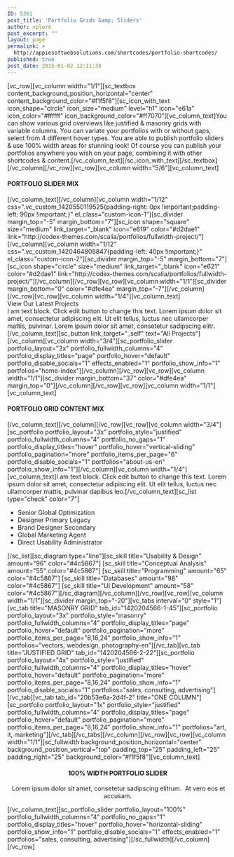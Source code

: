 ```yaml
---
ID: 5361
post_title: 'Portfolio Grids &amp; Sliders'
author: xplore
post_excerpt: ""
layout: page
permalink: >
  http://appiesoftwebsolutions.com/shortcodes/portfolio-shortcodes/
published: true
post_date: 2015-01-02 12:11:30
---
```

[vc_row][vc_column width="1/1"][sc_textbox content_background_position_horizontal="center" content_background_color="#f1f5f8"][sc_icon_with_text icon_shape="circle" icon_size="medium" level="h1" icon="e61a" icon_color="#ffffff" icon_background_color="#ff7070"][vc_column_text]You can show various grid overviews like justified &amp; masonry grids with variable columns. You can variate your portfolios with or without gaps, select from 4 different hover types. You are able to publish portfolio sliders &amp; use 100% width areas for stunning look! Of course you can publish your portfolios anywhere you wish on your page, combining it with other shortcodes &amp; content.[/vc_column_text][/sc_icon_with_text][/sc_textbox][/vc_column][/vc_row][vc_row][vc_column width="5/6"][vc_column_text]
<h4>PORTFOLIO SLIDER MIX</h4>
[/vc_column_text][/vc_column][vc_column width="1/12" css=".vc_custom_1420550119525{padding-right: 0px !important;padding-left: 90px !important;}" el_class="custom-icon-1"][sc_divider margin_top="-5" margin_bottom="7"][sc_icon shape="square" size="medium" link_target="_blank" icon="e619" color="#d2dae1" link="http://codex-themes.com/scalia/portfolios/fullwidth-project/"][/vc_column][vc_column width="1/12" css=".vc_custom_1420464808847{padding-left: 40px !important;}" el_class="custom-icon-2"][sc_divider margin_top="-5" margin_bottom="7"][sc_icon shape="circle" size="medium" link_target="_blank" icon="e621" color="#d2dae1" link="http://codex-themes.com/scalia/portfolios/fullwidth-project/"][/vc_column][/vc_row][vc_row][vc_column width="1/1"][sc_divider margin_bottom="0" color="#dfe4ea" margin_top="-7"][/vc_column][/vc_row][vc_row][vc_column width="1/4"][vc_column_text]
<div class="styled-subtitle">View Our Latest Projects</div>
<div class="styled-subtitle"></div>
I am text block. Click edit button to change this text. Lorem ipsum dolor sit amet, consectetur adipiscing elit. Ut elit tellus, luctus nec ullamcorper mattis, pulvinar. Lorem ipsum dolor sit amet, consetetur sadipscing elitr.[/vc_column_text][sc_button link_target="_self" text="All Projects"][/vc_column][vc_column width="3/4"][sc_portfolio_slider portfolio_layout="3x" portfolio_fullwidth_columns="4" portfolio_display_titles="page" portfolio_hover="default" portfolio_disable_socials="1" effects_enabled="1" portfolio_show_info="1" portfolios="home-index"][/vc_column][/vc_row][vc_row][vc_column width="1/1"][sc_divider margin_bottom="37" color="#dfe4ea" margin_top="0"][/vc_column][/vc_row][vc_row][vc_column width="1/1"][vc_column_text]
<h4>PORTFOLIO GRID CONTENT MIX</h4>
[/vc_column_text][/vc_column][/vc_row][vc_row][vc_column width="3/4"][sc_portfolio portfolio_layout="3x" portfolio_style="justified" portfolio_fullwidth_columns="4" portfolio_no_gaps="1" portfolio_display_titles="hover" portfolio_hover="vertical-sliding" portfolio_pagination="more" portfolio_items_per_page="6" portfolio_disable_socials="1" portfolios="about-us-en" portfolio_show_info="1"][/vc_column][vc_column width="1/4"][vc_column_text]I am text block. Click edit button to change this text. Lorem ipsum dolor sit amet, consectetur adipiscing elit. Ut elit tellus, luctus nec ullamcorper mattis, pulvinar dapibus leo.[/vc_column_text][sc_list type="check" color="7"]
<ul>
	<li>Senior Global Optimization</li>
	<li>Designer Primary Legacy</li>
	<li>Brand Designer Secondary</li>
	<li>Global Marketing Agent</li>
	<li>Direct Usability Administrator</li>
</ul>
[/sc_list][sc_diagram type="line"][sc_skill title="Usability &amp; Design" amount="96" color="#4c5867"]
[sc_skill title="Conceptual Analysis" amount="55" color="#4c5867"]
[sc_skill title="Programming" amount="65" color="#4c5867"]
[sc_skill title="Databases" amount="98" color="#4c5867"]
[sc_skill title="UI Development" amount="58" color="#4c5867"][/sc_diagram][/vc_column][/vc_row][vc_row][vc_column width="1/1"][sc_divider margin_top="-20"][vc_tabs interval="0" style="1"][vc_tab title="MASONRY GRID" tab_id="1420204566-1-45"][sc_portfolio portfolio_layout="3x" portfolio_style="masonry" portfolio_fullwidth_columns="4" portfolio_display_titles="page" portfolio_hover="default" portfolio_pagination="more" portfolio_items_per_page="8,16,24" portfolio_show_info="1" portfolios="vectors, webdesign, photography-en"][/vc_tab][vc_tab title="JUSTIFIED GRID" tab_id="1420204566-2-22"][sc_portfolio portfolio_layout="4x" portfolio_style="justified" portfolio_fullwidth_columns="4" portfolio_display_titles="hover" portfolio_hover="default" portfolio_pagination="more" portfolio_items_per_page="8,16,24" portfolio_show_info="1" portfolio_disable_socials="1" portfolios="sales, consulting, advertising"][/vc_tab][vc_tab tab_id="20b53e6a-2d4f-2" title="ONE COLUMN"][sc_portfolio portfolio_layout="1x" portfolio_style="justified" portfolio_fullwidth_columns="4" portfolio_display_titles="page" portfolio_hover="default" portfolio_pagination="more" portfolio_items_per_page="8,16,24" portfolio_show_info="1" portfolios="art, it, marketing"][/vc_tab][/vc_tabs][/vc_column][/vc_row][vc_row][vc_column width="1/1"][sc_fullwidth background_position_horizontal="center" background_position_vertical="top" padding_top="25" padding_left="25" padding_right="25" background_color="#f1f5f8"][vc_column_text]
<h4 style="text-align: center;">100% WIDTH PORTFOLIO SLIDER</h4>
<p style="text-align: center;"> Lorem ipsum dolor sit amet, consetetur sadipscing elitrum.  At vero eos et accusam.</p>
[/vc_column_text][sc_portfolio_slider portfolio_layout="100%" portfolio_fullwidth_columns="4" portfolio_no_gaps="1" portfolio_display_titles="hover" portfolio_hover="horizontal-sliding" portfolio_show_info="1" portfolio_disable_socials="1" effects_enabled="1" portfolios="sales, consulting, advertising"][/sc_fullwidth][/vc_column][/vc_row]